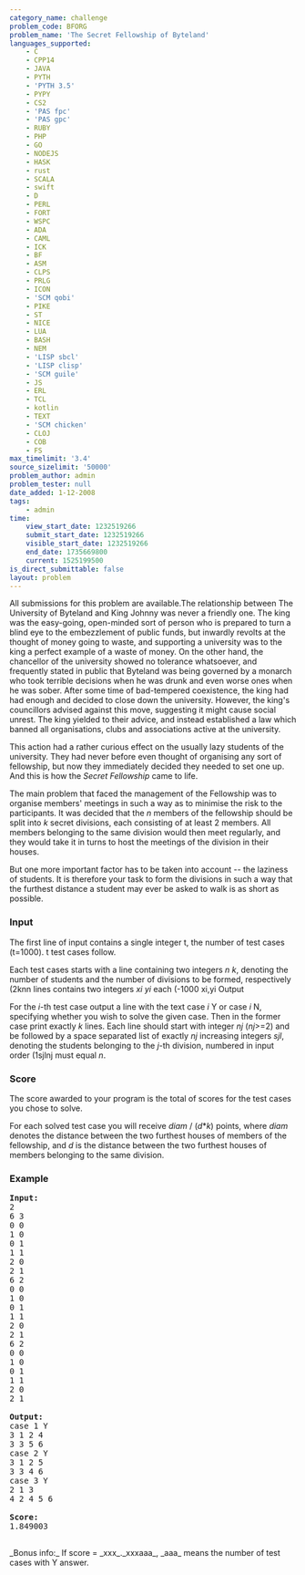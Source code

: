 ```yaml
---
category_name: challenge
problem_code: BFORG
problem_name: 'The Secret Fellowship of Byteland'
languages_supported:
    - C
    - CPP14
    - JAVA
    - PYTH
    - 'PYTH 3.5'
    - PYPY
    - CS2
    - 'PAS fpc'
    - 'PAS gpc'
    - RUBY
    - PHP
    - GO
    - NODEJS
    - HASK
    - rust
    - SCALA
    - swift
    - D
    - PERL
    - FORT
    - WSPC
    - ADA
    - CAML
    - ICK
    - BF
    - ASM
    - CLPS
    - PRLG
    - ICON
    - 'SCM qobi'
    - PIKE
    - ST
    - NICE
    - LUA
    - BASH
    - NEM
    - 'LISP sbcl'
    - 'LISP clisp'
    - 'SCM guile'
    - JS
    - ERL
    - TCL
    - kotlin
    - TEXT
    - 'SCM chicken'
    - CLOJ
    - COB
    - FS
max_timelimit: '3.4'
source_sizelimit: '50000'
problem_author: admin
problem_tester: null
date_added: 1-12-2008
tags:
    - admin
time:
    view_start_date: 1232519266
    submit_start_date: 1232519266
    visible_start_date: 1232519266
    end_date: 1735669800
    current: 1525199500
is_direct_submittable: false
layout: problem
---
```

All submissions for this problem are available.The relationship between The University of Byteland and King Johnny was never a friendly one. The king was the easy-going, open-minded sort of person who is prepared to turn a blind eye to the embezzlement of public funds, but inwardly revolts at the thought of money going to waste, and supporting a university was to the king a perfect example of a waste of money. On the other hand, the chancellor of the university showed no tolerance whatsoever, and frequently stated in public that Byteland was being governed by a monarch who took terrible decisions when he was drunk and even worse ones when he was sober. After some time of bad-tempered coexistence, the king had had enough and decided to close down the university. However, the king's councillors advised against this move, suggesting it might cause social unrest. The king yielded to their advice, and instead established a law which banned all organisations, clubs and associations active at the university.

This action had a rather curious effect on the usually lazy students of the university. They had never before even thought of organising any sort of fellowship, but now they immediately decided they needed to set one up. And this is how the _Secret Fellowship_ came to life.

The main problem that faced the management of the Fellowship was to organise members' meetings in such a way as to minimise the risk to the participants. It was decided that the _n_ members of the fellowship should be split into _k_ secret divisions, each consisting of at least 2 members. All members belonging to the same division would then meet regularly, and they would take it in turns to host the meetings of the division in their houses.

But one more important factor has to be taken into account -- the laziness of students. It is therefore your task to form the divisions in such a way that the furthest distance a student may ever be asked to walk is as short as possible.

### Input

The first line of input contains a single integer t, the number of test cases (t=1000). t test cases follow.

Each test cases starts with a line containing two integers _n k_, denoting the number of students and the number of divisions to be formed, respectively (2knn lines contains two integers _xi yi_ each (-1000 xi,yi Output

For the _i_-th test case output a line with the text case _i_ Y or case _i_ N, specifying whether you wish to solve the given case. Then in the former case print exactly _k_ lines. Each line should start with integer _nj_ (_nj_>=2) and be followed by a space separated list of exactly _nj_ increasing integers _sjl_, denoting the students belonging to the _j_-th division, numbered in input order (1sjlnj must equal _n_.

### Score

The score awarded to your program is the total of scores for the test cases you chose to solve.

For each solved test case you will receive _diam_ / (_d_\*_k_) points, where _diam_ denotes the distance between the two furthest houses of members of the fellowship, and _d_ is the distance between the two furthest houses of members belonging to the same division.

### Example

<pre>
<b>Input:</b>
2
6 3
0 0
1 0
0 1
1 1
2 0
2 1
6 2
0 0
1 0
0 1
1 1
2 0
2 1
6 2
0 0
1 0
0 1
1 1
2 0
2 1

<b>Output:</b>
case 1 Y
3 1 2 4
3 3 5 6
case 2 Y
3 1 2 5
3 3 4 6
case 3 Y
2 1 3
4 2 4 5 6

<b>Score:</b>
1.849003

</pre>_Bonus info:_ If score = _xxx_._xxxaaa_, _aaa_ means the number of test cases with Y answer.
